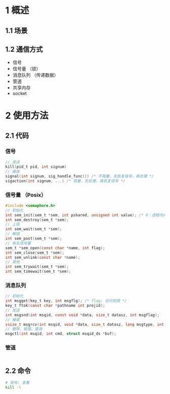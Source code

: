 

# 1 概述
## 1.1 场景
## 1.2 通信方式
- 信号
- 信号量 （锁）
- 消息队列 （传递数据）
- 管道
- 共享内存
- socket

# 2 使用方法
## 2.1 代码
### 信号 
```c
// 发送
kill(pid_t pid, int signum)
// 接收
signal(int signum, sig_handle_func()) /* 不阻塞，先恢复信号，再处理 */
sigaction(int signum, ...) /* 阻塞，先处理，再恢复信号 */
```
### 信号量 （Posix）
```c
#include <semaphore.h>
// 初始化
int sem_init(sem_t *sem, int pshared, unsigned int value); /* 0：进程内线程同步 */
int sem_destroy(sem_t *sem);
// 上锁
int sem_wait(sem_t *sem);
// 解锁
int sem_post(sem_t *sem);
// 有名信号量
sem_t *sem_open(const char *name, int flag);
int sem_close(sem_t *sem);
int sem_unlink(const char *name);
// 其他
int sem_trywait(sem_t *sem);
int sem_timewait(sem_t *sem);
```
### 消息队列
```c
// 初始化
int msgget(key_t key, int msgflg); /* flag: 访问权限 */
key_t ftok(const char *pathname int projid);
// 发送
int msgsnd(int msqid, const void *data, size_t datasz, int msgflag);
// 接收
ssize_t msgrcv(int msqid, void *data, size_t datasz, long msgtype, int msgflag); /* msgtype: 接收指定类型消息 */
// 删除、赋值、查询
msgctl(int msqid, int cmd, struct msqid_ds *buf);
```
### 管道
```c
```

## 2.2 命令
```bash
# 信号: 查看
kill -l
```